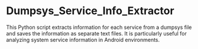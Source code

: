 # Dumpsys_Service_Info_Extractor
This Python script extracts information for each service from a dumpsys file and saves the information as separate text files. It is particularly useful for analyzing system service information in Android environments.
